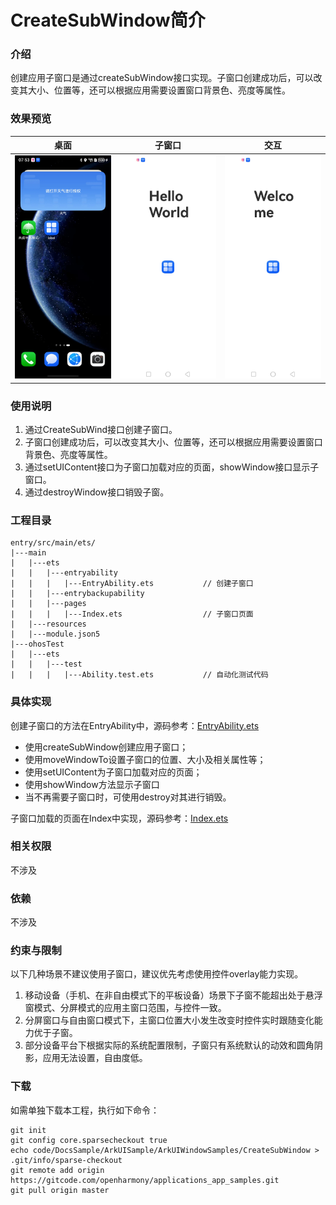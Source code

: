 # CreateSubWindow简介

### 介绍

创建应用子窗口是通过createSubWindow接口实现。子窗口创建成功后，可以改变其大小、位置等，还可以根据应用需要设置窗口背景色、亮度等属性。

### 效果预览

| 桌面                                     | 子窗口                                    | 交互                                     |
|----------------------------------------|----------------------------------------|----------------------------------------|
| ![image](screenshots/screenshot_1.jpg) | ![image](screenshots/screenshot_2.jpg) | ![image](screenshots/screenshot_3.jpg) |

### 使用说明

1. 通过CreateSubWind接口创建子窗口。
2. 子窗口创建成功后，可以改变其大小、位置等，还可以根据应用需要设置窗口背景色、亮度等属性。
3. 通过setUIContent接口为子窗口加载对应的页面，showWindow接口显示子窗口。
4. 通过destroyWindow接口销毁子窗。

### 工程目录

```
entry/src/main/ets/
|---main
|   |---ets
|   |   |---entryability
|   |   |   |---EntryAbility.ets           // 创建子窗口
|   |   |---entrybackupability
|   |   |---pages
|   |   |   |---Index.ets                  // 子窗口页面
|   |---resources
|   |---module.json5                       
|---ohosTest
|   |---ets 
|   |   |---test
|   |   |   |---Ability.test.ets           // 自动化测试代码
```
### 具体实现

创建子窗口的方法在EntryAbility中，源码参考：[EntryAbility.ets](https://gitcode.com/openharmony/applications_app_samples/blob/master/code/DocsSample/ArkUISample/ArkUIWindowSamples/CreateSubWindow/entry/src/main/ets/entryability/EntryAbility.ets)

- 使用createSubWindow创建应用子窗口；
- 使用moveWindowTo设置子窗口的位置、大小及相关属性等；
- 使用setUIContent为子窗口加载对应的页面；
- 使用showWindow方法显示子窗口
- 当不再需要子窗口时，可使用destroy对其进行销毁。

子窗口加载的页面在Index中实现，源码参考：[Index.ets](https://gitcode.com/openharmony/applications_app_samples/blob/master/code/DocsSample/ArkUISample/ArkUIWindowSamples/CreateSubWindow/entry/src/main/ets/pages/Index.ets)

### 相关权限

不涉及

### 依赖

不涉及

### 约束与限制

以下几种场景不建议使用子窗口，建议优先考虑使用控件overlay能力实现。

1. 移动设备（手机、在非自由模式下的平板设备）场景下子窗不能超出处于悬浮窗模式、分屏模式的应用主窗口范围，与控件一致。
2. 分屏窗口与自由窗口模式下，主窗口位置大小发生改变时控件实时跟随变化能力优于子窗。
3. 部分设备平台下根据实际的系统配置限制，子窗只有系统默认的动效和圆角阴影，应用无法设置，自由度低。

### 下载

如需单独下载本工程，执行如下命令：

```
git init
git config core.sparsecheckout true
echo code/DocsSample/ArkUISample/ArkUIWindowSamples/CreateSubWindow > .git/info/sparse-checkout
git remote add origin https://gitcode.com/openharmony/applications_app_samples.git
git pull origin master
```